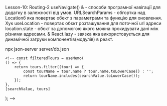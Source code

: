 Lesson-10: Routing-2
useNavigate() & - способи програмної навігації для додатку в залежності від умов.
URLSearchParams - обгортка над Locationб яка повертає обєкт з параметрами та функцію для оновлення.
Хук useLocation - повертає обєкт розташування для поточної url адреси
location.state - обєкт за допомогою якого можна прокидувати дані між різними адресами.
& React.lazy - звязка яка використовується для динамічної загруки компонентів(модулів) в реакт.

npx json-server server/db.json

    <!-- const filteredTours = useMemo(
    () => {
    	return tours.filter((tour) => {
    		const tourName = tour.name ? tour.name.toLowerCase() : '';
    		return tourName.includes(searchValue.toLowerCase());
    	});
    },
    [searchValue, tours]

); -->
